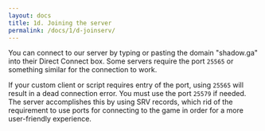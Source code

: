 ```yaml
---
layout: docs
title: 1d. Joining the server
permalink: /docs/1/d-joinserv/
---
```

You can connect to our server by typing or pasting the domain "shadow.ga" into their Direct Connect box. Some servers require the port `25565` or something
similar for the connection to work.

If your custom client or script requires entry of the port, using `25565` will result in a dead connection error. You must use the port `25579` if needed.
The server accomplishes this by using SRV records, which rid of the requirement to use ports for connecting to the game in order for a more user-friendly experience.

